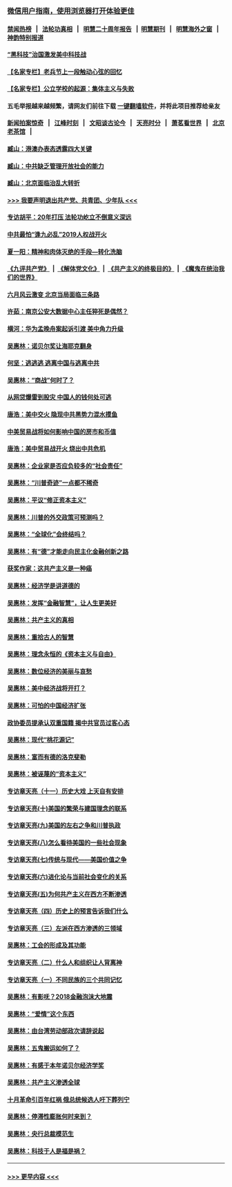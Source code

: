 ### [微信用户指南，使用浏览器打开体验更佳](https://github.com/gfw-breaker/banned-news1/blob/master/indexes/wechat-guide.md?t=0)
#### [禁闻热榜](热点新闻.md?t=0)  &nbsp;&nbsp;|&nbsp;&nbsp; [法轮功真相](https://github.com/gfw-breaker/truth/blob/master/README.md?t=0) &nbsp;&nbsp;|&nbsp;&nbsp; [明慧二十周年报告](https://github.com/gfw-breaker/mh-reports/blob/master/README.md?t=0) &nbsp;&nbsp;|&nbsp;&nbsp;[明慧期刊](https://github.com/gfw-breaker/mh-qikan) &nbsp;&nbsp;|&nbsp;&nbsp; [明慧海外之窗](https://github.com/gfw-breaker/mh-news/blob/master/README.md?t=0) &nbsp;&nbsp;|&nbsp;&nbsp; [神韵特别报道](https://github.com/gfw-breaker/mh-news/blob/master/shenyun.md?t=0)
#### [“黑科技”治国激发美中科技战](../pages/nsc423/n11638056.md?t=02081144) 
#### [【名家专栏】老兵节上一段触动心弦的回忆](../pages/nsc423/n11646016.md?t=02081144) 
#### [【名家专栏】公立学校的起源：集体主义与失败](../pages/nsc423/n11601833.md?t=02081144) 
#### 五毛举报越来越频繁，请网友们前往下载 [一键翻墙软件](https://github.com/gfw-breaker/ssr-accounts)，并将此项目推荐给亲友
#### [新闻拍案惊奇](https://github.com/gfw-breaker/banned-news1/blob/master/pages/link4.md) &nbsp;&nbsp;|&nbsp;&nbsp; [江峰时刻](https://github.com/gfw-breaker/banned-news1/blob/master/pages/link4.md) &nbsp;&nbsp;|&nbsp;&nbsp; [文昭谈古论今](https://github.com/gfw-breaker/banned-news1/blob/master/pages/link4.md) &nbsp;&nbsp;|&nbsp;&nbsp; [天亮时分](https://github.com/gfw-breaker/banned-news1/blob/master/pages/link4.md) &nbsp;&nbsp;|&nbsp;&nbsp; [萧茗看世界](https://github.com/gfw-breaker/banned-news1/blob/master/pages/link4.md) &nbsp;&nbsp;|&nbsp;&nbsp; [北京老茶馆](https://github.com/gfw-breaker/banned-news1/blob/master/pages/link4.md) &nbsp;&nbsp;|&nbsp;&nbsp; 
#### [臧山：港澳办表态透露四大关键](../pages/nsc423/n11421628.md?t=02081144) 
#### [臧山：中共缺乏管理开放社会的能力](../pages/nsc423/n11407457.md?t=02081144) 
#### [臧山：北京面临治乱大转折](../pages/nsc423/n11406895.md?t=02081144) 
#### [>>> 我要声明退出共产党、共青团、少年队 <<<](https://github.com/begood0513/goodnews/blob/master/quit/letter.md) 
#### [专访胡平：20年打压 法轮功屹立不倒意义深远](../pages/nsc423/n11398800.md?t=02081144) 
#### [中共最怕“逢九必乱”2019人权战开火](../pages/nsc423/n11385248.md?t=02081144) 
#### [夏一阳：精神和肉体灭绝的手段—转化洗脑](../pages/nsc423/n11368250.md?t=02081144) 
#### [《九评共产党》](https://github.com/begood0513/9ping.md/blob/master/README.md) &nbsp;|&nbsp; [《解体党文化》](../../../../jtdwh.md/blob/master/README.md)  &nbsp;|&nbsp; [《共产主义的终极目的》](../../../../gczydzjmd.md/blob/master/README.md) &nbsp;|&nbsp; [《魔鬼在统治我们的世界》](../../../../mgztzwmdsj.md/blob/master/README.md) 
#### [六月风云激变 北京当局面临三条路](../pages/nsc423/n11313668.md?t=02081144) 
#### [许茹：南京公安大数据中心主任猝死是偶然？](../pages/nsc423/n11064744.md?t=02081144) 
#### [横河：华为孟晚舟案起诉引渡 美中角力升级](../pages/nsc423/n11027230.md?t=02081144) 
#### [吴惠林：诺贝尔奖让海耶克翻身](../pages/nsc423/n10890049.md?t=02081144) 
#### [何坚：逃逃逃 逃离中国与逃离中共](../pages/nsc423/n10592891.md?t=02081144) 
#### [吴惠林：“商战”何时了？](../pages/nsc423/n10573558.md?t=02081144) 
#### [从网贷爆雷到股灾 中国人的钱何处可逃](../pages/nsc423/n10572800.md?t=02081144) 
#### [唐浩：美中交火 隐现中共黑势力混水摸鱼](../pages/nsc423/n10544040.md?t=02081144) 
#### [中美贸易战将如何影响中国的房市和币值](../pages/nsc423/n10543697.md?t=02081144) 
#### [唐浩：美中贸易战开火 烧出中共危机](../pages/nsc423/n10540126.md?t=02081144) 
#### [吴惠林：企业家是否应负较多的“社会责任”](../pages/nsc423/n10535022.md?t=02081144) 
#### [吴惠林：“川普奇迹”一点都不稀奇](../pages/nsc423/n10512808.md?t=02081144) 
#### [吴惠林：平议“修正资本主义”](../pages/nsc423/n10495724.md?t=02081144) 
#### [吴惠林：川普的外交政策可预测吗？](../pages/nsc423/n10462387.md?t=02081144) 
#### [吴惠林：“全球化”会终结吗？](../pages/nsc423/n10452838.md?t=02081144) 
#### [吴惠林：有“德”才能走向民主化金融创新之路](../pages/nsc423/n10432292.md?t=02081144) 
#### [获奖作家：这共产主义是一种癌](../pages/nsc423/n10431541.md?t=02081144) 
#### [吴惠林：经济学是讲道德的](../pages/nsc423/n10398014.md?t=02081144) 
#### [吴惠林：发挥“金融智慧”，让人生更美好](../pages/nsc423/n10375019.md?t=02081144) 
#### [吴惠林：共产主义的真相](../pages/nsc423/n10351394.md?t=02081144) 
#### [吴惠林：重拾古人的智慧](../pages/nsc423/n10337691.md?t=02081144) 
#### [吴惠林：理念永恒的《资本主义与自由》](../pages/nsc423/n10316274.md?t=02081144) 
#### [吴惠林：数位经济的美丽与哀愁](../pages/nsc423/n10292946.md?t=02081144) 
#### [吴惠林：美中经济战将开打？](../pages/nsc423/n10258825.md?t=02081144) 
#### [吴惠林：可怕的中国经济扩张](../pages/nsc423/n10219147.md?t=02081144) 
#### [政协委员提承认双重国籍 揭中共官员过客心态](../pages/nsc423/n10208809.md?t=02081144) 
#### [吴惠林：现代“桃花源记”](../pages/nsc423/n10185234.md?t=02081144) 
#### [吴惠林：富而有德的洛克斐勒](../pages/nsc423/n10142264.md?t=02081144) 
#### [吴惠林：被诬蔑的“资本主义”](../pages/nsc423/n10124816.md?t=02081144) 
#### [专访章天亮（十一）历史大戏 上天自有安排](../pages/nsc423/n10094905.md?t=02081144) 
#### [专访章天亮(十)美国的繁荣与建国理念的联系](../pages/nsc423/n10094899.md?t=02081144) 
#### [专访章天亮(九)美国的左右之争和川普执政](../pages/nsc423/n10094889.md?t=02081144) 
#### [专访章天亮(八)怎么看待美国的一些社会现象](../pages/nsc423/n10094857.md?t=02081144) 
#### [专访章天亮(七)传统与现代——美国价值之争](../pages/nsc423/n10093140.md?t=02081144) 
#### [专访章天亮(六)进化论与当前社会变化的关系](../pages/nsc423/n10092036.md?t=02081144) 
#### [专访章天亮(五)为何共产主义在西方不断渗透](../pages/nsc423/n10083620.md?t=02081144) 
#### [专访章天亮（四）历史上的预言告诉我们什么](../pages/nsc423/n10083606.md?t=02081144) 
#### [专访章天亮（三）左派在西方渗透的三领域](../pages/nsc423/n10081115.md?t=02081144) 
#### [吴惠林：工会的形成及其功能](../pages/nsc423/n10080633.md?t=02081144) 
#### [专访章天亮（二）什么人和组织让人背离神](../pages/nsc423/n10076637.md?t=02081144) 
#### [专访章天亮（一）不同民族的三个共同记忆](../pages/nsc423/n10074188.md?t=02081144) 
#### [吴惠林：有影呒？2018金融泡沫大地震](../pages/nsc423/n10040534.md?t=02081144) 
#### [吴惠林：“爱情”这个东西](../pages/nsc423/n10019423.md?t=02081144) 
#### [吴惠林：由台湾劳动部政次请辞说起](../pages/nsc423/n9979679.md?t=02081144) 
#### [吴惠林：五鬼搬运如何了？](../pages/nsc423/n9925338.md?t=02081144) 
#### [吴惠林：有感于本年诺贝尔经济学奖](../pages/nsc423/n9871883.md?t=02081144) 
#### [吴惠林：共产主义渗透全球](../pages/nsc423/n9812748.md?t=02081144) 
#### [十月革命引百年红祸 俄总统候选人吁下葬列宁](../pages/nsc423/n9810182.md?t=02081144) 
#### [吴惠林：停滞性膨胀何时来到？](../pages/nsc423/n9764136.md?t=02081144) 
#### [吴惠林：央行总裁模范生](../pages/nsc423/n9728134.md?t=02081144) 
#### [吴惠林：科技于人是福是祸？](../pages/nsc423/n9672982.md?t=02081144) 

----
#### [ >>> 更早内容 <<< ](../indexes/nsc423-earlier.md)
